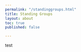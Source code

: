 ```yaml
---
permalink: "/standinggroups.html"
title: Standing Groups
layout: about
toc: true
published: false

---
```

test